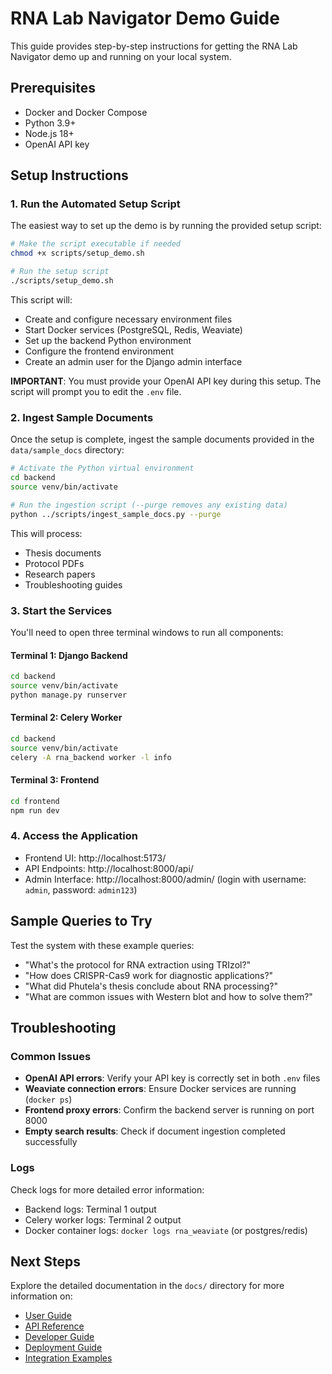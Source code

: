 # RNA Lab Navigator Demo Guide

This guide provides step-by-step instructions for getting the RNA Lab Navigator demo up and running on your local system.

## Prerequisites

- Docker and Docker Compose
- Python 3.9+
- Node.js 18+
- OpenAI API key

## Setup Instructions

### 1. Run the Automated Setup Script

The easiest way to set up the demo is by running the provided setup script:

```bash
# Make the script executable if needed
chmod +x scripts/setup_demo.sh

# Run the setup script
./scripts/setup_demo.sh
```

This script will:
- Create and configure necessary environment files
- Start Docker services (PostgreSQL, Redis, Weaviate)
- Set up the backend Python environment
- Configure the frontend environment
- Create an admin user for the Django admin interface

**IMPORTANT**: You must provide your OpenAI API key during this setup. The script will prompt you to edit the `.env` file.

### 2. Ingest Sample Documents

Once the setup is complete, ingest the sample documents provided in the `data/sample_docs` directory:

```bash
# Activate the Python virtual environment
cd backend
source venv/bin/activate

# Run the ingestion script (--purge removes any existing data)
python ../scripts/ingest_sample_docs.py --purge
```

This will process:
- Thesis documents
- Protocol PDFs
- Research papers
- Troubleshooting guides

### 3. Start the Services

You'll need to open three terminal windows to run all components:

#### Terminal 1: Django Backend
```bash
cd backend
source venv/bin/activate
python manage.py runserver
```

#### Terminal 2: Celery Worker
```bash
cd backend
source venv/bin/activate
celery -A rna_backend worker -l info
```

#### Terminal 3: Frontend
```bash
cd frontend
npm run dev
```

### 4. Access the Application

- Frontend UI: http://localhost:5173/
- API Endpoints: http://localhost:8000/api/
- Admin Interface: http://localhost:8000/admin/ (login with username: `admin`, password: `admin123`)

## Sample Queries to Try

Test the system with these example queries:

- "What's the protocol for RNA extraction using TRIzol?"
- "How does CRISPR-Cas9 work for diagnostic applications?"
- "What did Phutela's thesis conclude about RNA processing?"
- "What are common issues with Western blot and how to solve them?"

## Troubleshooting

### Common Issues

- **OpenAI API errors**: Verify your API key is correctly set in both `.env` files
- **Weaviate connection errors**: Ensure Docker services are running (`docker ps`)
- **Frontend proxy errors**: Confirm the backend server is running on port 8000
- **Empty search results**: Check if document ingestion completed successfully

### Logs

Check logs for more detailed error information:

- Backend logs: Terminal 1 output
- Celery worker logs: Terminal 2 output
- Docker container logs: `docker logs rna_weaviate` (or postgres/redis)

## Next Steps

Explore the detailed documentation in the `docs/` directory for more information on:

- [User Guide](docs/user_guide/index.md)
- [API Reference](docs/api_reference/index.md)
- [Developer Guide](docs/developer_guide/index.md)
- [Deployment Guide](docs/deployment_guide.md)
- [Integration Examples](docs/integration_examples.md)